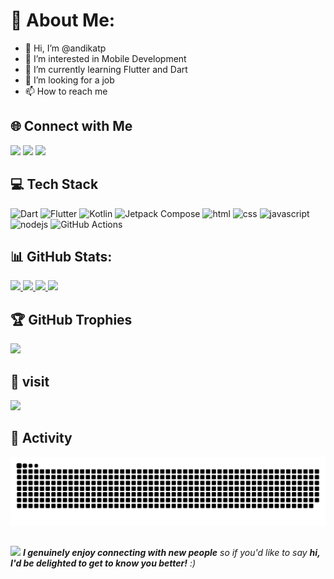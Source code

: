 # 💫 About Me:
- 👋 Hi, I’m @andikatp
- 👀 I’m interested in Mobile Development
- 🌱 I’m currently learning Flutter and Dart
- 💞️ I’m looking for a job
- 📫 How to reach me
<!--- [Here](https://www.linkedin.com/in/andikatp/) --->

<!---
andikatp/andikatp is a ✨ special ✨ repository because its `README.md` (this file) appears on your GitHub profile.
You can click the Preview link to take a look at your changes.
--->

## 🌐 Connect with Me
<a href = "mailto:triprasetya_andika@yahoo.com"><img src="https://img.shields.io/badge/yahoo-%23EA4335.svg?&style=for-the-badge&logo=yahoo&logoColor=white" /></a>
<a href = "https://www.linkedin.com/in/andikatp/"><img src="https://img.shields.io/badge/linkedin-%230A66C2.svg?&style=for-the-badge&logo=linkedin&logoColor=white" /></a>
<a href="https://www.facebook.com/andika.triprasetya" target="_blank"><img src="https://img.shields.io/badge/facebook-%231877F2.svg?&style=for-the-badge&logo=facebook&logoColor=white" /></a>

## 💻 Tech Stack
![Dart](https://img.shields.io/badge/dart-%230175C2.svg?style=for-the-badge&logo=dart&logoColor=white)
![Flutter](https://img.shields.io/badge/Flutter-%2302569B.svg?style=for-the-badge&logo=Flutter&logoColor=white)
![Kotlin](https://img.shields.io/badge/kotlin-%237F52FF.svg?style=for-the-badge&logo=kotlin&logoColor=white)
![Jetpack Compose](https://img.shields.io/badge/jetpack%20compose-%2300C853.svg?style=for-the-badge&logo=jetpackcompose&logoColor=white)
![html](https://img.shields.io/badge/HTML5-E34F26?style=for-the-badge&logo=html5&logoColor=white)
![css](https://img.shields.io/badge/CSS-239120?&style=for-the-badge&logo=css3&logoColor=white)
![javascript](https://img.shields.io/badge/JavaScript-F7DF1E?style=for-the-badge&logo=javascript&logoColor=black)
![nodejs](https://img.shields.io/badge/Node.js-43853D?style=for-the-badge&logo=node.js&logoColor=white)
![GitHub Actions](https://img.shields.io/badge/github%20actions-%232671E5.svg?style=for-the-badge&logo=githubactions&logoColor=white)

## 📊 GitHub Stats:
<p align="left">
<a href="https://github.com/andikatp">
   <img width="440px" src="https://github-readme-stats.vercel.app/api?username=andikatp&show_icons=true&theme=onedark">
  <img width="385px" src="https://github-readme-stats.anuraghazra1.vercel.app/api/top-langs/?username=andikatp&layout=compact&theme=onedark" />
  <img width="440px" src="https://github-readme-activity-graph.vercel.app/graph?username=andikatp&theme=github">
  <img width="385px" src="https://github-readme-streak-stats.herokuapp.com/?user=andikatp&theme=onedark" />
</a>
</p>

## 🏆 GitHub Trophies
![](https://github-profile-trophy.vercel.app/?username=andikatp&theme=radical&no-frame=false&no-bg=true&margin-w=4)

## 👀 visit
[![](https://visitcount.itsvg.in/api?id=andikatp&label=Profile%20Views&color=12&pretty=true)](https://visitcount.itsvg.in)

## 🎉 Activity
![Snake animation](https://raw.githubusercontent.com/andikatp/andikatp/output/github-contribution-grid-snake-dark.svg)

##
<img src="https://media.giphy.com/media/LnQjpWaON8nhr21vNW/giphy.gif" width="60"> <em><b>I genuinely enjoy connecting with new people</b> so if you'd like to say <b>hi, I'd be delighted to get to know you better!</b> :)</em>
